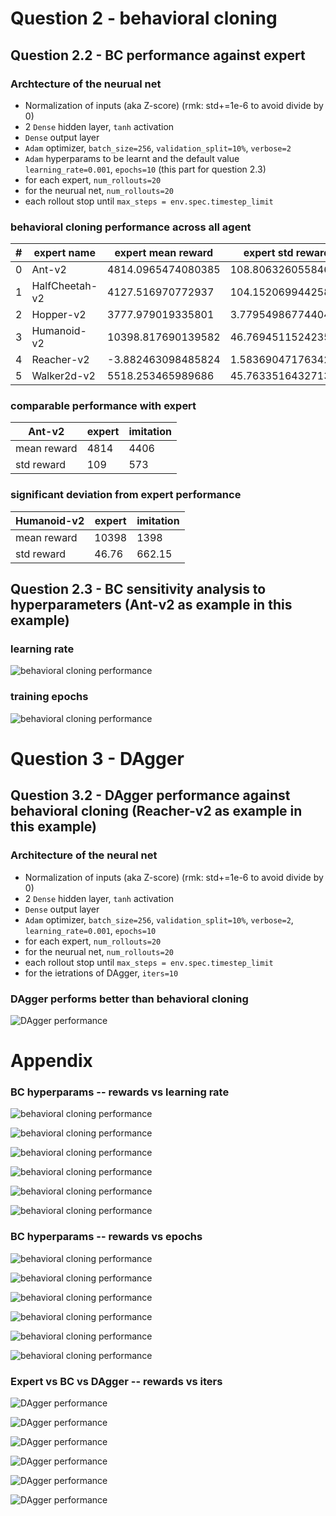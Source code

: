# Question 2 - behavioral cloning
## Question 2.2 - BC performance against expert
### Archtecture of the neurual net
- Normalization of inputs (aka Z-score) (rmk: std+=1e-6 to avoid divide by 0)
- 2 `Dense` hidden layer, `tanh` activation
- `Dense` output layer
- `Adam` optimizer, `batch_size=256`, `validation_split=10%`, `verbose=2`
- `Adam` hyperparams to be learnt and the default value `learning_rate=0.001`, `epochs=10` (this part for question 2.3)
- for each expert, `num_rollouts=20`
- for the neurual net, `num_rollouts=20`
- each rollout stop until `max_steps = env.spec.timestep_limit`

### behavioral cloning performance across all agent
| # | expert name | expert mean reward | expert std reward | BC mean reward | BC std reward |
| --- | --- | --- | --- | --- | --- |
| 0 | Ant-v2 | 4814.0965474080385 | 108.80632605584692 | 4406.201751455288 | 573.3854836162683 |
| 1 | HalfCheetah-v2 | 4127.516970772937 | 104.15206994425873 | 3513.893690862605 | 508.35242034980627 |
| 2 | Hopper-v2 | 3777.979019335801 | 3.7795498677440458 | 348.8571445834208 | 5.574347555130938 |
| 3 | Humanoid-v2 | 10398.817690139582 | 46.76945115242351 | 1398.7654248744934 | 662.1544824968952 |
| 4 | Reacher-v2 | -3.882463098485824 | 1.5836904717634293 | -10.895058170778515 | 4.211804026505475 |
| 5 | Walker2d-v2 | 5518.253465989686 | 45.763351643271314 | 5231.149197823615 | 1010.5542993232773 |


### comparable performance with expert
  Ant-v2         |      expert |   imitation
-----------------|-------------|------------
mean reward      |        4814 | 4406
std reward       |       109    | 573


### significant deviation from expert performance
  Humanoid-v2         |      expert |   imitation
-----------------|-------------|------------
mean reward      |  10398  | 1398
std reward       |   46.76     | 662.15

## Question 2.3 - BC sensitivity analysis to hyperparameters (Ant-v2 as example in this example)
### learning rate
![behavioral cloning performance](report_output/Ant-v2-BC-rewards-lr.png)

### training epochs
![behavioral cloning performance](report_output/Ant-v2-BC-rewards-ep.png)

# Question 3 - DAgger
## Question 3.2 - DAgger performance against behavioral cloning (Reacher-v2 as example in this example)
### Architecture of the neural net
- Normalization of inputs (aka Z-score) (rmk: std+=1e-6 to avoid divide by 0)
- 2 `Dense` hidden layer, `tanh` activation
- `Dense` output layer
- `Adam` optimizer, `batch_size=256`, `validation_split=10%`, `verbose=2`, `learning_rate=0.001`, `epochs=10`
- for each expert, `num_rollouts=20`
- for the neurual net, `num_rollouts=20`
- each rollout stop until `max_steps = env.spec.timestep_limit`
- for the ietrations of DAgger, `iters=10`

### DAgger performs better than behavioral cloning
![DAgger performance](report_output/Reacher-v2-DAgger-rewards.png)

# Appendix
### BC hyperparams -- rewards vs learning rate
![behavioral cloning performance](report_output/Ant-v2-BC-rewards-lr.png)

![behavioral cloning performance](report_output/HalfCheetah-v2-BC-rewards-lr.png)

![behavioral cloning performance](report_output/Hopper-v2-BC-rewards-lr.png)

![behavioral cloning performance](report_output/Humanoid-v2-BC-rewards-lr.png)

![behavioral cloning performance](report_output/Reacher-v2-BC-rewards-lr.png)

![behavioral cloning performance](report_output/Walker2d-v2-BC-rewards-lr.png)

### BC hyperparams -- rewards vs epochs
![behavioral cloning performance](report_output/Ant-v2-BC-rewards-ep.png)

![behavioral cloning performance](report_output/HalfCheetah-v2-BC-rewards-ep.png)

![behavioral cloning performance](report_output/Hopper-v2-BC-rewards-ep.png)

![behavioral cloning performance](report_output/Humanoid-v2-BC-rewards-ep.png)

![behavioral cloning performance](report_output/Reacher-v2-BC-rewards-ep.png)

![behavioral cloning performance](report_output/Walker2d-v2-BC-rewards-ep.png)

### Expert vs BC vs DAgger -- rewards vs iters
![DAgger performance](report_output/Ant-v2-DAgger-rewards.png)

![DAgger performance](report_output/HalfCheetah-v2-DAgger-rewards.png)

![DAgger performance](report_output/Hopper-v2-DAgger-rewards.png)

![DAgger performance](report_output/Humanoid-v2-DAgger-rewards.png)

![DAgger  performance](report_output/Reacher-v2-DAgger-rewards.png)

![DAgger  performance](report_output/Walker2d-v2-DAgger-rewards.png)
